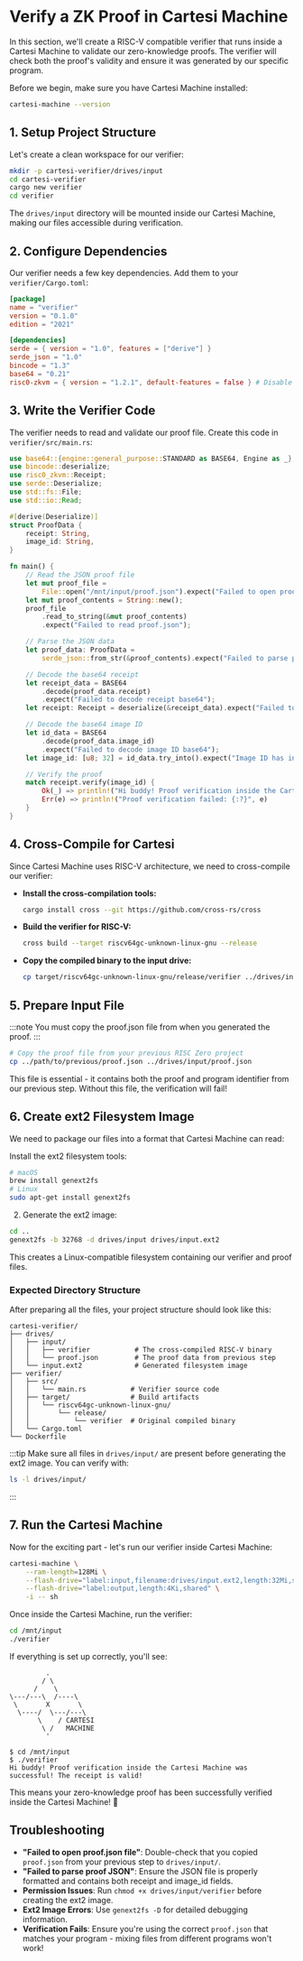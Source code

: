 # Verify a ZK Proof in Cartesi Machine

In this section, we'll create a RISC-V compatible verifier that runs inside a Cartesi Machine to validate our zero-knowledge proofs. The verifier will check both the proof's validity and ensure it was generated by our specific program.

Before we begin, make sure you have Cartesi Machine installed:

```bash
cartesi-machine --version
```

## 1. Setup Project Structure

Let's create a clean workspace for our verifier:

```bash
mkdir -p cartesi-verifier/drives/input
cd cartesi-verifier
cargo new verifier
cd verifier
```

The `drives/input` directory will be mounted inside our Cartesi Machine, making our files accessible during verification.

## 2. Configure Dependencies

Our verifier needs a few key dependencies. Add them to your `verifier/Cargo.toml`:

```toml
[package]
name = "verifier"
version = "0.1.0"
edition = "2021"

[dependencies]
serde = { version = "1.0", features = ["derive"] }
serde_json = "1.0"
bincode = "1.3"
base64 = "0.21"
risc0-zkvm = { version = "1.2.1", default-features = false } # Disable default features for WASM
```

## 3. Write the Verifier Code

The verifier needs to read and validate our proof file. Create this code in `verifier/src/main.rs`:

```rust
use base64::{engine::general_purpose::STANDARD as BASE64, Engine as _};
use bincode::deserialize;
use risc0_zkvm::Receipt;
use serde::Deserialize;
use std::fs::File;
use std::io::Read;

#[derive(Deserialize)]
struct ProofData {
    receipt: String,
    image_id: String,
}

fn main() {
    // Read the JSON proof file
    let mut proof_file =
        File::open("/mnt/input/proof.json").expect("Failed to open proof.json file");
    let mut proof_contents = String::new();
    proof_file
        .read_to_string(&mut proof_contents)
        .expect("Failed to read proof.json");

    // Parse the JSON data
    let proof_data: ProofData =
        serde_json::from_str(&proof_contents).expect("Failed to parse proof JSON");

    // Decode the base64 receipt
    let receipt_data = BASE64
        .decode(proof_data.receipt)
        .expect("Failed to decode receipt base64");
    let receipt: Receipt = deserialize(&receipt_data).expect("Failed to deserialize receipt");

    // Decode the base64 image ID
    let id_data = BASE64
        .decode(proof_data.image_id)
        .expect("Failed to decode image ID base64");
    let image_id: [u8; 32] = id_data.try_into().expect("Image ID has incorrect length");

    // Verify the proof
    match receipt.verify(image_id) {
        Ok(_) => println!("Hi buddy! Proof verification inside the Cartesi Machine was successful! The receipt is valid!"),
        Err(e) => println!("Proof verification failed: {:?}", e)
    }
}
```

## 4. Cross-Compile for Cartesi

Since Cartesi Machine uses RISC-V architecture, we need to cross-compile our verifier:

- **Install the cross-compilation tools:**

  ```bash
  cargo install cross --git https://github.com/cross-rs/cross
  ```

- **Build the verifier for RISC-V:**

  ```bash
  cross build --target riscv64gc-unknown-linux-gnu --release
  ```

- **Copy the compiled binary to the input drive:**

  ```bash
  cp target/riscv64gc-unknown-linux-gnu/release/verifier ../drives/input/
  ```

## 5. Prepare Input File

:::note
You must copy the proof.json file from when you generated the proof.
:::

```bash
# Copy the proof file from your previous RISC Zero project
cp ../path/to/previous/proof.json ../drives/input/proof.json
```

This file is essential - it contains both the proof and program identifier from our previous step. Without this file, the verification will fail!

## 6. Create ext2 Filesystem Image

We need to package our files into a format that Cartesi Machine can read:

Install the ext2 filesystem tools:

```bash
# macOS
brew install genext2fs
# Linux
sudo apt-get install genext2fs
```

2. Generate the ext2 image:

```bash
cd ..
genext2fs -b 32768 -d drives/input drives/input.ext2
```

This creates a Linux-compatible filesystem containing our verifier and proof files.

### Expected Directory Structure

After preparing all the files, your project structure should look like this:

```
cartesi-verifier/
├── drives/
│   ├── input/
│   │   ├── verifier           # The cross-compiled RISC-V binary
│   │   └── proof.json         # The proof data from previous step
│   └── input.ext2             # Generated filesystem image
├── verifier/
│   ├── src/
│   │   └── main.rs           # Verifier source code
│   ├── target/               # Build artifacts
│   │   └── riscv64gc-unknown-linux-gnu/
│   │       └── release/
│   │           └── verifier  # Original compiled binary
│   └── Cargo.toml
└── Dockerfile
```

:::tip
Make sure all files in `drives/input/` are present before generating the ext2 image. You can verify with:

```bash
ls -l drives/input/
```

:::

## 7. Run the Cartesi Machine

Now for the exciting part - let's run our verifier inside Cartesi Machine:

```bash
cartesi-machine \
    --ram-length=128Mi \
    --flash-drive="label:input,filename:drives/input.ext2,length:32Mi,shared" \
    --flash-drive="label:output,length:4Ki,shared" \
    -i -- sh
```

Once inside the Cartesi Machine, run the verifier:

```bash
cd /mnt/input
./verifier
```

If everything is set up correctly, you'll see:

```
         .
        / \
      /    \
\---/---\  /----\
 \       X       \
  \----/  \---/---\
       \    / CARTESI
        \ /   MACHINE
         '

$ cd /mnt/input
$ ./verifier
Hi buddy! Proof verification inside the Cartesi Machine was successful! The receipt is valid!
```

This means your zero-knowledge proof has been successfully verified inside the Cartesi Machine! 🎉

## Troubleshooting

- **"Failed to open proof.json file"**: Double-check that you copied `proof.json` from your previous step to `drives/input/`.
- **"Failed to parse proof JSON"**: Ensure the JSON file is properly formatted and contains both receipt and image_id fields.
- **Permission Issues**: Run `chmod +x drives/input/verifier` before creating the ext2 image.
- **Ext2 Image Errors**: Use `genext2fs -D` for detailed debugging information.
- **Verification Fails**: Ensure you're using the correct `proof.json` that matches your program - mixing files from different programs won't work!
